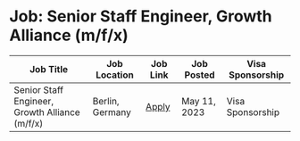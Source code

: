 # Job: Senior Staff Engineer, Growth Alliance (m/f/x)

| Job Title | Job Location | Job Link | Job Posted | Visa Sponsorship |
| --- | --- | --- | --- | --- |
| Senior Staff Engineer, Growth Alliance (m/f/x) | Berlin, Germany | [Apply](https://careers.hellofresh.com/global/en/job/4975721?gh_jid=4975721) | May 11, 2023 | Visa Sponsorship |
